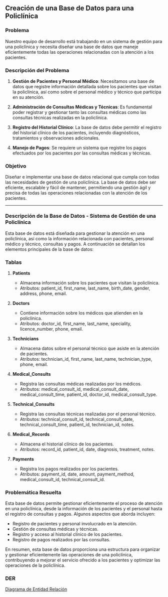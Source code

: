 ## Creación de una Base de Datos para una Policlínica

### Problema

Nuestro equipo de desarrollo está trabajando en un sistema de gestión para una policlínica y necesita diseñar una base de datos que maneje eficientemente todas las operaciones relacionadas con la atención a los pacientes.

### Descripción del Problema

1. **Gestión de Pacientes y Personal Médico**: Necesitamos una base de datos que registre información detallada sobre los pacientes que visitan la policlínica, así como sobre el personal médico y técnico que participa en su atención.

2. **Administración de Consultas Médicas y Técnicas**: Es fundamental poder registrar y gestionar tanto las consultas médicas como las consultas técnicas realizadas en la policlínica.

3. **Registro del Historial Clínico**: La base de datos debe permitir el registro del historial clínico de los pacientes, incluyendo diagnósticos, tratamientos y observaciones adicionales.

4. **Manejo de Pagos**: Se requiere un sistema que registre los pagos efectuados por los pacientes por las consultas médicas y técnicas.

### Objetivo

Diseñar e implementar una base de datos relacional que cumpla con todas las necesidades de gestión de una policlínica. La base de datos debe ser eficiente, escalable y fácil de mantener, permitiendo una gestión ágil y precisa de todas las operaciones relacionadas con la atención de los pacientes.

---

### Descripción de la Base de Datos - Sistema de Gestión de una Policlínica

Esta base de datos está diseñada para gestionar la atención en una policlínica, así como la información relacionada con pacientes, personal médico y técnico, consultas y pagos. A continuación se detallan los elementos principales de la base de datos:

### Tablas

1. **Patients**
   - Almacena información sobre los pacientes que visitan la policlínica.
   - Atributos: patient_id, first_name, last_name, birth_date, gender, address, phone, email.

2. **Doctors**
   - Contiene información sobre los médicos que atienden en la policlínica.
   - Atributos: doctor_id, first_name, last_name, speciality, licence_number, phone, email.

3. **Technicians**
   - Almacena datos sobre el personal técnico que asiste en la atención de pacientes.
   - Atributos: technician_id, first_name, last_name, technician_type, phone, email.

4. **Medical_Consults**
   - Registra las consultas médicas realizadas por los médicos.
   - Atributos: medical_consult_id, medical_consult_date, medical_consult_time, patient_id, doctor_id, medical_consult_type.

5. **Technical_Consults**
   - Registra las consultas técnicas realizadas por el personal técnico.
   - Atributos: technical_consult_id, technical_consult_date, technical_consult_time, patient_id, technician_id, notes.

6. **Medical_Records**
   - Almacena el historial clínico de los pacientes.
   - Atributos: record_id, patient_id, date, diagnosis, treatment, notes.

7. **Payments**
   - Registra los pagos realizados por los pacientes.
   - Atributos: payment_id, date, amount, payment_method, medical_consult_id, technical_consult_id.

### Problemática Resuelta

Esta base de datos permite gestionar eficientemente el proceso de atención en una policlínica, desde la información de los pacientes y el personal hasta el registro de consultas y pagos. Algunos aspectos que aborda incluyen:

- Registro de pacientes y personal involucrado en la atención.
- Gestión de consultas médicas y técnicas.
- Registro y acceso al historial clínico de los pacientes.
- Registro de pagos realizados por las consultas.

En resumen, esta base de datos proporciona una estructura para organizar y gestionar eficientemente las operaciones de una policlínica, contribuyendo a mejorar el servicio ofrecido a los pacientes y optimizar las operaciones de la policlínica.

### DER
[Diagrama de Entidad Relación](https://github.com/BrunoRealan/Policlinica_DB/blob/main/Diagrama%20Policlinica.jpg)
